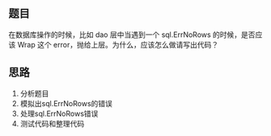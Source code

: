 ## 题目

在数据库操作的时候，比如 dao 层中当遇到一个 sql.ErrNoRows 的时候，是否应该 Wrap 这个 error，抛给上层。为什么，应该怎么做请写出代码？

## 思路

1. 分析题目
2. 模拟出sql.ErrNoRows的错误
3. 处理sql.ErrNoRows错误
4. 测试代码和整理代码
